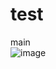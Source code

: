 # test
main
<br/>
![image](https://user-images.githubusercontent.com/87160629/161055085-b3c7b14a-e589-452b-a33c-4820be872e6a.png)
